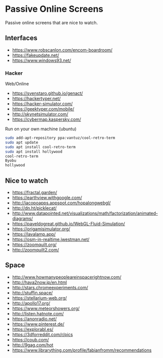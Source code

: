 # Passive Online Screens

Passive online screens that are nice to watch.

## Interfaces

- <https://www.robscanlon.com/encom-boardroom/>
- <https://fakeupdate.net/>
- <https://www.windows93.net/>

### Hacker

Web/Online

- <https://svenstaro.github.io/genact/>
- <https://hackertyper.net/>
- <https://hacker-simulator.com/>
- <https://geektyper.com/mobile/>
- <http://skynetsimulator.com/>
- <https://cybermap.kaspersky.com/>

Run on your own machine (ubuntu)

```bash
sudo add-apt-repository ppa:vantuz/cool-retro-term
sudo apt update
sudo apt install cool-retro-term
sudo apt install hollywood
cool-retro-term
Byobu
hollywood
```

## Nice to watch

- <https://fractal.garden/>
- <https://earthview.withgoogle.com/>
- <http://iacopoapps.appspot.com/hopalongwebgl/>
- <http://dn.ht/picklecat/>
- <http://www.datapointed.net/visualizations/math/factorization/animated-diagrams/>
- <https://paveldogreat.github.io/WebGL-Fluid-Simulation/>
- <https://origamisimulator.org/>
- <https://lavalamp.app/>
- <https://osm-in-realtime.jwestman.net/>
- <https://zoomquilt.org/>
- <http://zoomquilt2.com/>

## Space

- <http://www.howmanypeopleareinspacerightnow.com/>
- <http://haya2now.jp/en.html>
- <http://stars.chromeexperiments.com/>
- <http://stuffin.space/>
- <https://stellarium-web.org/>
- <http://apollo17.org/>
- <https://www.meteorshowers.org/>
- <http://listen.hatnote.com/>
- <https://anonradio.net/>
- <https://www.pinterest.de/>
- <https://explorabl.es/>
- <https://3dforreddit.com/r/pics>
- <https://coub.com/>
- <http://9gag.com/hot>
- <https://www.librarything.com/profile/fabianfromm/recommendations>
